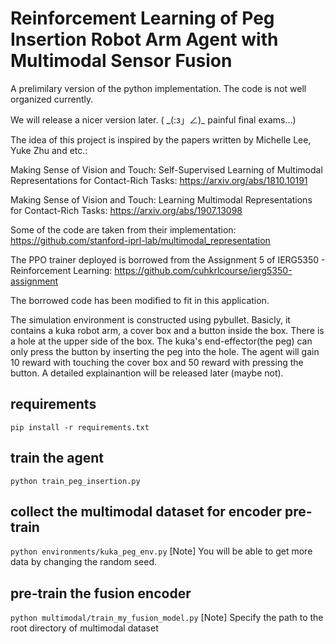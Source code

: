 # Reinforcement Learning of Peg Insertion Robot Arm Agent with Multimodal Sensor Fusion 

A prelimilary version of the python implementation. The code is not well organized currently. 

We will release a nicer version later. ( \_(:з」∠)\_ painful final exams...)

The idea of this project is inspired by the papers written by Michelle Lee, Yuke Zhu and etc.:

Making Sense of Vision and Touch: Self-Supervised Learning of Multimodal Representations for Contact-Rich Tasks: https://arxiv.org/abs/1810.10191

Making Sense of Vision and Touch: Learning Multimodal Representations for Contact-Rich Tasks: https://arxiv.org/abs/1907.13098

Some of the code are taken from their implementation: https://github.com/stanford-iprl-lab/multimodal_representation

The PPO trainer deployed is borrowed from the Assignment 5 of IERG5350 - Reinforcement Learning: https://github.com/cuhkrlcourse/ierg5350-assignment

The borrowed code has been modified to fit in this application.

The simulation environment is constructed using pybullet. Basicly, it contains a kuka robot arm, a cover box and a button inside the box. There is a hole at the upper side of the box. The kuka's end-effector(the peg) can only press the button by inserting the peg into the hole. The agent will gain 10 reward with touching the cover box and 50 reward with pressing the button. A detailed explainantion will be released later (maybe not).

## requirements
`pip install -r requirements.txt`

## train the agent
`python train_peg_insertion.py`


## collect the multimodal dataset for encoder pre-train
`python environments/kuka_peg_env.py`
\[Note\] You will be able to get more data by changing the random seed.

## pre-train the fusion encoder
`python multimodal/train_my_fusion_model.py`
\[Note\] Specify the path to the root directory of multimodal dataset



